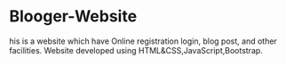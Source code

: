# Blooger-Website
his is a website which have Online registration login, blog post, and other facilities. Website developed using HTML&amp;CSS,JavaScript,Bootstrap.
